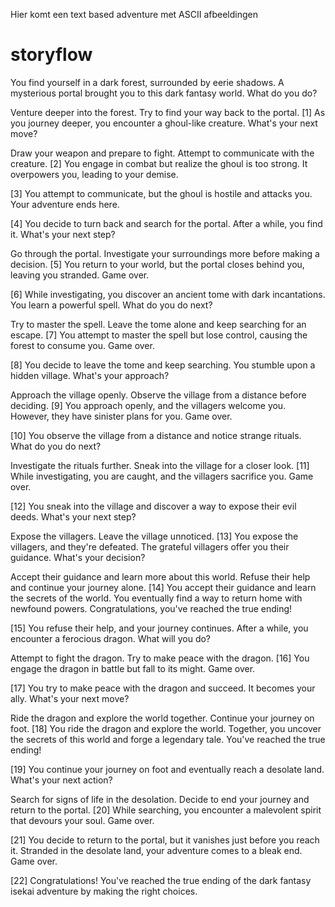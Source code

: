 Hier komt een text based adventure met ASCII afbeeldingen 

# storyflow
You find yourself in a dark forest, surrounded by eerie shadows. A mysterious portal brought you to this dark fantasy world. What do you do?

Venture deeper into the forest.
Try to find your way back to the portal.
[1] As you journey deeper, you encounter a ghoul-like creature. What's your next move?

Draw your weapon and prepare to fight.
Attempt to communicate with the creature.
[2] You engage in combat but realize the ghoul is too strong. It overpowers you, leading to your demise.

[3] You attempt to communicate, but the ghoul is hostile and attacks you. Your adventure ends here.

[4] You decide to turn back and search for the portal. After a while, you find it. What's your next step?

Go through the portal.
Investigate your surroundings more before making a decision.
[5] You return to your world, but the portal closes behind you, leaving you stranded. Game over.

[6] While investigating, you discover an ancient tome with dark incantations. You learn a powerful spell. What do you do next?

Try to master the spell.
Leave the tome alone and keep searching for an escape.
[7] You attempt to master the spell but lose control, causing the forest to consume you. Game over.

[8] You decide to leave the tome and keep searching. You stumble upon a hidden village. What's your approach?

Approach the village openly.
Observe the village from a distance before deciding.
[9] You approach openly, and the villagers welcome you. However, they have sinister plans for you. Game over.

[10] You observe the village from a distance and notice strange rituals. What do you do next?

Investigate the rituals further.
Sneak into the village for a closer look.
[11] While investigating, you are caught, and the villagers sacrifice you. Game over.

[12] You sneak into the village and discover a way to expose their evil deeds. What's your next step?

Expose the villagers.
Leave the village unnoticed.
[13] You expose the villagers, and they're defeated. The grateful villagers offer you their guidance. What's your decision?

Accept their guidance and learn more about this world.
Refuse their help and continue your journey alone.
[14] You accept their guidance and learn the secrets of the world. You eventually find a way to return home with newfound powers. Congratulations, you've reached the true ending!

[15] You refuse their help, and your journey continues. After a while, you encounter a ferocious dragon. What will you do?

Attempt to fight the dragon.
Try to make peace with the dragon.
[16] You engage the dragon in battle but fall to its might. Game over.

[17] You try to make peace with the dragon and succeed. It becomes your ally. What's your next move?

Ride the dragon and explore the world together.
Continue your journey on foot.
[18] You ride the dragon and explore the world. Together, you uncover the secrets of this world and forge a legendary tale. You've reached the true ending!

[19] You continue your journey on foot and eventually reach a desolate land. What's your next action?

Search for signs of life in the desolation.
Decide to end your journey and return to the portal.
[20] While searching, you encounter a malevolent spirit that devours your soul. Game over.

[21] You decide to return to the portal, but it vanishes just before you reach it. Stranded in the desolate land, your adventure comes to a bleak end. Game over.

[22] Congratulations! You've reached the true ending of the dark fantasy isekai adventure by making the right choices.